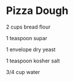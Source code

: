 Pizza Dough
===========

2 cups bread flour

1 teaspoon supar

1 envelope dry yeast

1 teaspoon kosher salt

3/4 cup water
